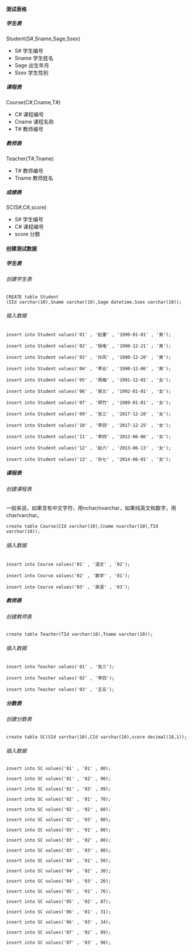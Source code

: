 #### 测试表格

##### 学生表
Student(S#,Sname,Sage,Ssex)
- S# 学生编号
- Sname 学生姓名
- Sage 出生年月
- Ssex 学生性别

##### 课程表
Course(C#,Cname,T#)
- C# 课程编号
- Cname 课程名称
- T# 教师编号
##### 教师表
Teacher(T#,Tname)
- T# 教师编号
- Tname 教师姓名
##### 成绩表
SC(S#,C#,score)
- S# 学生编号
- C# 课程编号 
- score 分数

#### 创建测试数据

##### 学生表

###### 创建学生表

```
CREATE table Student
(SId varchar(10),Sname varchar(10),Sage datetime,Ssex varchar(10));
```

###### 插入数据
```
insert into Student values('01' , '赵雷' , '1990-01-01' , '男');

insert into Student values('02' , '钱电' , '1990-12-21' , '男');

insert into Student values('03' , '孙风' , '1990-12-20' , '男');

insert into Student values('04' , '李云' , '1990-12-06' , '男');

insert into Student values('05' , '周梅' , '1991-12-01' , '女');

insert into Student values('06' , '吴兰' , '1992-01-01' , '女');

insert into Student values('07' , '郑竹' , '1989-01-01' , '女');

insert into Student values('09' , '张三' , '2017-12-20' , '女');

insert into Student values('10' , '李四' , '2017-12-25' , '女');

insert into Student values('11' , '李四' , '2012-06-06' , '女');

insert into Student values('12' , '赵六' , '2013-06-13' , '女');

insert into Student values('13' , '孙七' , '2014-06-01' , '女');
```
##### 课程表

###### 创建课程表

一般来说，如果含有中文字符，用nchar/nvarchar，如果纯英文和数字，用char/varchar。


```
create table Course(CId varchar(10),Cname nvarchar(10),TId varchar(10));
```

###### 插入数据

```
insert into Course values('01' , '语文' , '02');

insert into Course values('02' , '数学' , '01');

insert into Course values('03' , '英语' , '03');
```
##### 教师表
###### 创建教师表
```
create table Teacher(TId varchar(10),Tname varchar(10));
```
###### 插入数据
```
insert into Teacher values('01' , '张三');

insert into Teacher values('02' , '李四');

insert into Teacher values('03' , '王五');
```
##### 分数表
###### 创建分数表
```
create table SC(SId varchar(10),CId varchar(10),score decimal(18,1));
```
###### 插入数据
```
insert into SC values('01' , '01' , 80);

insert into SC values('01' , '02' , 90);

insert into SC values('01' , '03' , 99);

insert into SC values('02' , '01' , 70);

insert into SC values('02' , '02' , 60);

insert into SC values('02' , '03' , 80);

insert into SC values('03' , '01' , 80);

insert into SC values('03' , '02' , 80);

insert into SC values('03' , '03' , 80);

insert into SC values('04' , '01' , 50);

insert into SC values('04' , '02' , 30);

insert into SC values('04' , '03' , 20);

insert into SC values('05' , '01' , 76);

insert into SC values('05' , '02' , 87);

insert into SC values('06' , '01' , 31);

insert into SC values('06' , '03' , 34);

insert into SC values('07' , '02' , 89);

insert into SC values('07' , '03' , 98);
```















































